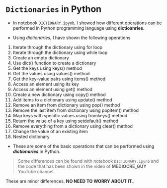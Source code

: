 # `Dictionaries` in Python

* In notebook `DICTIONARY.ipynb`, I showed how different operations can be performed in Python programming language using **dictioanries**.

* Using _dictionaries_, I have shown the following operations

<ol>
<li> Iterate through the dictionary using for loop </li>
<li> Iterate through the dictionary using while loop </li>
<li> Create an empty dictionary </li>
<li> Use dict() function to create a dictionary </li>
<li> Get the keys using keys() method </li>
<li> Get the values using values() method </li>
<li> Get the key-value pairs using items() method </li>
<li> Access an element using its key </li>
<li> Access an element using get() method </li>
<li> Create a new dictionary using copy() method </li>
<li> Add items to a dictionary using update() method </li>
<li> Remove an item from dictionary using pop() method </li>
<li> Remove the last item from dictionary using popitem() method </li>
<li> Map keys with specific values using fromkeys() method </li>
<li> Return the value of a key using setdefault() method </li>
<li> Remove everything from a dictionary using clear() method </li>
<li> Change the value of an existing item </li>
<li> Nested dictionary </li>
</ol>

* These are some of the basic operations that can be performed using _**dictionaries**_ in Python.

> Some differences can be found with notebook `DICTIONARY.ipynb` and the code that has been shown in the video of __MEDIOCRE_GUY__ YouTube channel.

These are minor differences. __NO NEED TO WORRY ABOUT IT__..
